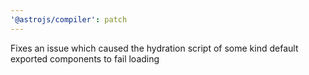 ```yaml
---
'@astrojs/compiler': patch
---
```


Fixes an issue which caused the hydration script of some kind default exported components to fail loading
